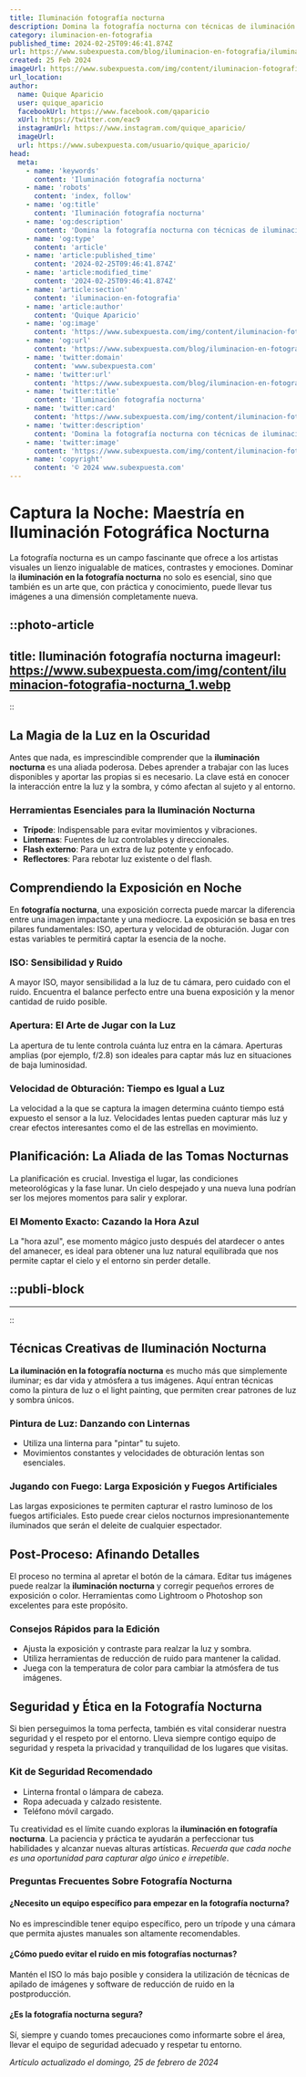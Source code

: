 ```yaml
---
title: Iluminación fotografía nocturna
description: Domina la fotografía nocturna con técnicas de iluminación expertas. Consejos prácticos para capturas impresionantes bajo la noche estrellada.
category: iluminacion-en-fotografia
published_time: 2024-02-25T09:46:41.874Z
url: https://www.subexpuesta.com/blog/iluminacion-en-fotografia/iluminacion-fotografia-nocturna
created: 25 Feb 2024
imageUrl: https://www.subexpuesta.com/img/content/iluminacion-fotografia-nocturna_1.webp
url_location:
author:
  name: Quique Aparicio
  user: quique_aparicio
  facebookUrl: https://www.facebook.com/qaparicio
  xUrl: https://twitter.com/eac9
  instagramUrl: https://www.instagram.com/quique_aparicio/
  imageUrl: 
  url: https://www.subexpuesta.com/usuario/quique_aparicio/
head:
  meta:
    - name: 'keywords'
      content: 'Iluminación fotografía nocturna'
    - name: 'robots'
      content: 'index, follow'
    - name: 'og:title'
      content: 'Iluminación fotografía nocturna'
    - name: 'og:description'
      content: 'Domina la fotografía nocturna con técnicas de iluminación expertas. Consejos prácticos para capturas impresionantes bajo la noche estrellada.'
    - name: 'og:type'
      content: 'article'
    - name: 'article:published_time'
      content: '2024-02-25T09:46:41.874Z'
    - name: 'article:modified_time'
      content: '2024-02-25T09:46:41.874Z'
    - name: 'article:section'
      content: 'iluminacion-en-fotografia'
    - name: 'article:author'
      content: 'Quique Aparicio'
    - name: 'og:image'
      content: 'https://www.subexpuesta.com/img/content/iluminacion-fotografia-nocturna_1.webp'
    - name: 'og:url'
      content: 'https://www.subexpuesta.com/blog/iluminacion-en-fotografia/iluminacion-fotografia-nocturna'
    - name: 'twitter:domain'
      content: 'www.subexpuesta.com'
    - name: 'twitter:url'
      content: 'https://www.subexpuesta.com/blog/iluminacion-en-fotografia/iluminacion-fotografia-nocturna'
    - name: 'twitter:title'
      content: 'Iluminación fotografía nocturna'
    - name: 'twitter:card'
      content: 'https://www.subexpuesta.com/img/content/iluminacion-fotografia-nocturna_1.webp'
    - name: 'twitter:description'
      content: 'Domina la fotografía nocturna con técnicas de iluminación expertas. Consejos prácticos para capturas impresionantes bajo la noche estrellada.'
    - name: 'twitter:image'
      content: 'https://www.subexpuesta.com/img/content/iluminacion-fotografia-nocturna_1.webp'
    - name: 'copyright'
      content: '© 2024 www.subexpuesta.com'
---
```

# Captura la Noche: Maestría en Iluminación Fotográfica Nocturna

La fotografía nocturna es un campo fascinante que ofrece a los artistas visuales un lienzo inigualable de matices, contrastes y emociones. Dominar la **iluminación en la fotografía nocturna** no solo es esencial, sino que también es un arte que, con práctica y conocimiento, puede llevar tus imágenes a una dimensión completamente nueva.


::photo-article
---
title: Iluminación fotografía nocturna
imageurl: https://www.subexpuesta.com/img/content/iluminacion-fotografia-nocturna_1.webp
---
::


## La Magia de la Luz en la Oscuridad

Antes que nada, es imprescindible comprender que la **iluminación nocturna** es una aliada poderosa. Debes aprender a trabajar con las luces disponibles y aportar las propias si es necesario. La clave está en conocer la interacción entre la luz y la sombra, y cómo afectan al sujeto y al entorno.

### Herramientas Esenciales para la Iluminación Nocturna

- **Trípode**: Indispensable para evitar movimientos y vibraciones.
- **Linternas**: Fuentes de luz controlables y direccionales.
- **Flash externo**: Para un extra de luz potente y enfocado.
- **Reflectores**: Para rebotar luz existente o del flash.

## Comprendiendo la Exposición en Noche

En **fotografía nocturna**, una exposición correcta puede marcar la diferencia entre una imagen impactante y una mediocre. La exposición se basa en tres pilares fundamentales: ISO, apertura y velocidad de obturación. Jugar con estas variables te permitirá captar la esencia de la noche. 

### ISO: Sensibilidad y Ruido

A mayor ISO, mayor sensibilidad a la luz de tu cámara, pero cuidado con el ruido. Encuentra el balance perfecto entre una buena exposición y la menor cantidad de ruido posible.

### Apertura: El Arte de Jugar con la Luz

La apertura de tu lente controla cuánta luz entra en la cámara. Aperturas amplias (por ejemplo, f/2.8) son ideales para captar más luz en situaciones de baja luminosidad.

### Velocidad de Obturación: Tiempo es Igual a Luz

La velocidad a la que se captura la imagen determina cuánto tiempo está expuesto el sensor a la luz. Velocidades lentas pueden capturar más luz y crear efectos interesantes como el de las estrellas en movimiento.

## Planificación: La Aliada de las Tomas Nocturnas

La planificación es crucial. Investiga el lugar, las condiciones meteorológicas y la fase lunar. Un cielo despejado y una nueva luna podrían ser los mejores momentos para salir y explorar.

### El Momento Exacto: Cazando la Hora Azul

La "hora azul", ese momento mágico justo después del atardecer o antes del amanecer, es ideal para obtener una luz natural equilibrada que nos permite captar el cielo y el entorno sin perder detalle.


  ::publi-block
  ---
  ---
  ::
  
  
## Técnicas Creativas de Iluminación Nocturna

**La iluminación en la fotografía nocturna** es mucho más que simplemente iluminar; es dar vida y atmósfera a tus imágenes. Aquí entran técnicas como la pintura de luz o el light painting, que permiten crear patrones de luz y sombra únicos.

### Pintura de Luz: Danzando con Linternas

- Utiliza una linterna para "pintar" tu sujeto.
- Movimientos constantes y velocidades de obturación lentas son esenciales.

### Jugando con Fuego: Larga Exposición y Fuegos Artificiales

Las largas exposiciones te permiten capturar el rastro luminoso de los fuegos artificiales. Esto puede crear cielos nocturnos impresionantemente iluminados que serán el deleite de cualquier espectador.

## Post-Proceso: Afinando Detalles

El proceso no termina al apretar el botón de la cámara. Editar tus imágenes puede realzar la **iluminación nocturna** y corregir pequeños errores de exposición o color. Herramientas como Lightroom o Photoshop son excelentes para este propósito.

### Consejos Rápidos para la Edición

- Ajusta la exposición y contraste para realzar la luz y sombra.
- Utiliza herramientas de reducción de ruido para mantener la calidad.
- Juega con la temperatura de color para cambiar la atmósfera de tus imágenes.

## Seguridad y Ética en la Fotografía Nocturna

Si bien perseguimos la toma perfecta, también es vital considerar nuestra seguridad y el respeto por el entorno. Lleva siempre contigo equipo de seguridad y respeta la privacidad y tranquilidad de los lugares que visitas.

### Kit de Seguridad Recomendado

- Linterna frontal o lámpara de cabeza.
- Ropa adecuada y calzado resistente.
- Teléfono móvil cargado.

Tu creatividad es el límite cuando exploras la **iluminación en fotografía nocturna**. La paciencia y práctica te ayudarán a perfeccionar tus habilidades y alcanzar nuevas alturas artísticas. *Recuerda que cada noche es una oportunidad para capturar algo único e irrepetible*.

### Preguntas Frecuentes Sobre Fotografía Nocturna

#### ¿Necesito un equipo específico para empezar en la fotografía nocturna?
No es imprescindible tener equipo específico, pero un trípode y una cámara que permita ajustes manuales son altamente recomendables.

#### ¿Cómo puedo evitar el ruido en mis fotografías nocturnas?
Mantén el ISO lo más bajo posible y considera la utilización de técnicas de apilado de imágenes y software de reducción de ruido en la postproducción.

#### ¿Es la fotografía nocturna segura?
Sí, siempre y cuando tomes precauciones como informarte sobre el área, llevar el equipo de seguridad adecuado y respetar tu entorno.

_Artículo actualizado el domingo, 25 de febrero de 2024_